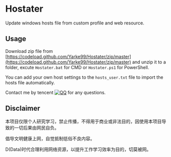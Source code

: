# Hostater
Update windows hosts file from custom profile and web resource.
## Usage
Download zip file from [https://codeload.github.com/Yarke99/Hostater/zip/master](https://codeload.github.com/Yarke99/Hostater/zip/master) and unzip it to a folder, excute `Hostater.bat` for CMD or `Hostater.ps1` for PowerShell.

You can add your own host settings to the `hosts_user.txt` file to import the hosts file automatically.

Contact me by tencent [![QQ](http://wpa.qq.com/msgrd?v=3&uin=649306855&site=qq&menu=yes)](http://wpa.qq.com/pa?p=2:649306855:52) for any questions.
## Disclaimer
本项目仅限个人研究学习，禁止传播，不得用于商业或非法目的，因使用本项目导致的一切后果由网民自负。

倡导文明健康上网，自觉抵制低俗不良内容。

D(Data)时代合理利用网络资源，以提升工作学习效率为目的，切莫被网。
